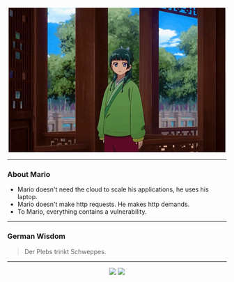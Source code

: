 <p align="center">
  <img src="assets/maomao.gif" />
</p>

---

### About Mario
- Mario doesn't need the cloud to scale his applications, he uses his laptop.
- Mario doesn't make http requests. He makes http demands.
- To Mario, everything contains a vulnerability.

---

### German Wisdom
> Der Plebs trinkt Schweppes.

---

<p align="center">
  <a>
    <img height="180em" src="https://github-readme-stats-eight-theta.vercel.app/api?username=Torfkopp&show_icons=true&theme=dark&include_all_commits=true&count_private=true"/>
  </a>
  <a href="https://github.com/Torfkopp?tab=repositories">
    <img height="180em" src="https://github-readme-stats-eight-theta.vercel.app/api/top-langs/?username=torfkopp&layout=compact&theme=dark&langs_count=8&hide=java"/>
  </a>
</p>
